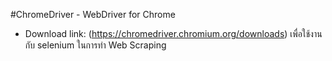 #ChromeDriver - WebDriver for Chrome
- Download link: (https://chromedriver.chromium.org/downloads) เพื่อใช้งานกับ selenium ในการทำ  Web Scraping
